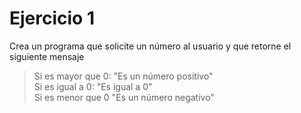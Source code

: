 # Ejercicio 1
Crea un programa que solicite un número al usuario y que retorne el siguiente mensaje

> Si es mayor que 0: "Es un número positivo"  
Si es igual a 0: "Es igual a 0"  
Si es menor que 0 "Es un número negativo"